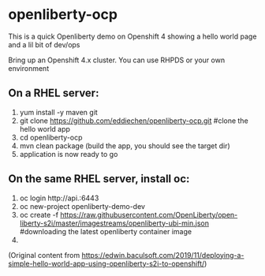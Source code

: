 # openliberty-ocp

This is a quick Openliberty demo on Openshift 4 showing a hello world page and a lil bit of dev/ops

Bring up an Openshift 4.x cluster. You can use RHPDS or your own environment

## On a RHEL server:
  1. yum install -y maven git
  2. git clone https://github.com/eddiechen/openliberty-ocp.git #clone the hello world app
  3. cd openliberty-ocp
  4. mvn clean package (build the app, you should see the target dir)
  5. application is now ready to go
 
 ## On the same RHEL server, install oc:
  1. oc login http://api.<clustername>:6443
  2. oc new-project openliberty-demo-dev
  3. oc create -f https://raw.githubusercontent.com/OpenLiberty/open-liberty-s2i/master/imagestreams/openliberty-ubi-min.json 
          #downloading the latest openliberty container image
  4. 


(Original content from https://edwin.baculsoft.com/2019/11/deploying-a-simple-hello-world-app-using-openliberty-s2i-to-openshift/)
